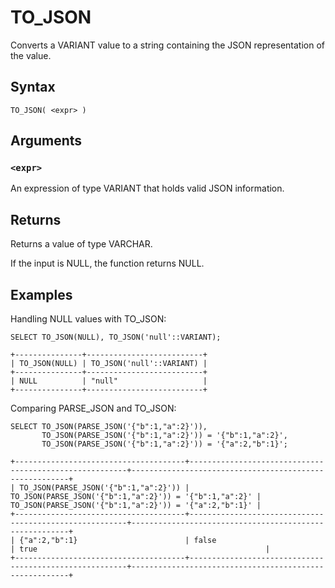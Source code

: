 # TO_JSON

Converts a VARIANT value to a string containing the JSON representation of the value.

## Syntax

```scopeql
TO_JSON( <expr> )
```

## Arguments

### `<expr>`

An expression of type VARIANT that holds valid JSON information.

## Returns

Returns a value of type VARCHAR.

If the input is NULL, the function returns NULL.

## Examples

Handling NULL values with TO_JSON:

```scopeql
SELECT TO_JSON(NULL), TO_JSON('null'::VARIANT);
```

```
+---------------+--------------------------+
| TO_JSON(NULL) | TO_JSON('null'::VARIANT) |
+---------------+--------------------------+
| NULL          | "null"                   |
+---------------+--------------------------+
```

Comparing PARSE_JSON and TO_JSON:

```scopeql
SELECT TO_JSON(PARSE_JSON('{"b":1,"a":2}')),
       TO_JSON(PARSE_JSON('{"b":1,"a":2}')) = '{"b":1,"a":2}',
       TO_JSON(PARSE_JSON('{"b":1,"a":2}')) = '{"a":2,"b":1}';
```

```
+--------------------------------------+--------------------------------------------------------+--------------------------------------------------------+
| TO_JSON(PARSE_JSON('{"b":1,"a":2}')) | TO_JSON(PARSE_JSON('{"b":1,"a":2}')) = '{"b":1,"a":2}' | TO_JSON(PARSE_JSON('{"b":1,"a":2}')) = '{"a":2,"b":1}' |
+--------------------------------------+--------------------------------------------------------+--------------------------------------------------------+
| {"a":2,"b":1}                        | false                                                  | true                                                   |
+--------------------------------------+--------------------------------------------------------+--------------------------------------------------------+
```
